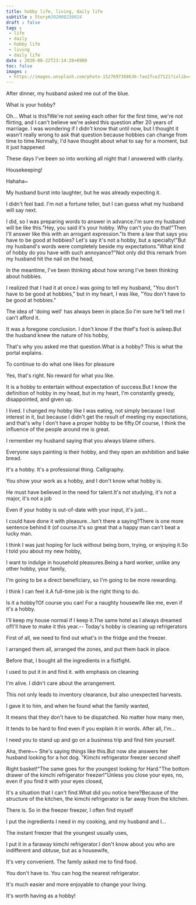 ```yaml
---
title: hobby life, living, daily life
subtitle : Story#202008230814
draft : false
tags :
 - life
 - daily
 - hobby life
 - living
 - daily life
date : 2020-08-22T23:14:20+0900
toc: false
images : 
 - https://images.unsplash.com/photo-1527697368636-7ae2fce27121?ixlib=rb-1.2.1&q=80&fm=jpg&crop=entropy&cs=tinysrgb&w=1080&fit=max&ixid=eyJhcHBfaWQiOjE1NTU0OX0
---
```


After dinner, my husband asked me out of the blue.  

What is your hobby?  

Oh... What is this?We're not seeing each other for the first time, we're not flirting, and I can't believe we're asked this question after 20 years of marriage. I was wondering if I didn't know that until now, but I thought it wasn't really wrong to ask that question because hobbies can change from time to time.Normally, I'd have thought about what to say for a moment, but it just happened  

These days I've been so into working all night that I answered with clarity.  

Housekeeping!  

Hahaha~  

My husband burst into laughter, but he was already expecting it.  

I didn't feel bad. I'm not a fortune teller, but I can guess what my husband will say next.  

I did, so I was preparing words to answer in advance.I'm sure my husband will be like this."Hey, you said it's your hobby. Why can't you do that!"Then I'll answer like this with an arrogant expression."Is there a law that says you have to be good at hobbies? Let's say it's not a hobby, but a specialty!"But my husband's words were completely beside my expectations."What kind of hobby do you have with such annoyance?"Not only did this remark from my husband hit the nail on the head,  

In the meantime, I've been thinking about how wrong I've been thinking about hobbies.  

I realized that I had it at once.I was going to tell my husband, "You don't have to be good at hobbies," but in my heart, I was like, "You don't have to be good at hobbies."  

The idea of 'doing well' has always been in place.So I'm sure he'll tell me I can't afford it.  

It was a foregone conclusion. I don't know if the thief's foot is asleep.But the husband knew the nature of his hobby,  

That's why you asked me that question.What is a hobby? This is what the portal explains.  

To continue to do what one likes for pleasure  

Yes, that's right. No reward for what you like.  

It is a hobby to entertain without expectation of success.But I know the definition of hobby in my head, but in my heart, I'm constantly greedy, disappointed, and given up.  

I lived. I changed my hobby like I was eating, not simply because I lost interest in it, but because I didn't get the result of meeting my expectations, and that's why I don't have a proper hobby to be fifty.Of course, I think the influence of the people around me is great.  

I remember my husband saying that you always blame others.  

Everyone says painting is their hobby, and they open an exhibition and bake bread.  

It's a hobby. It's a professional thing. Calligraphy.  

You show your work as a hobby, and I don't know what hobby is.  

He must have believed in the need for talent.It's not studying, it's not a major, it's not a job  

Even if your hobby is out-of-date with your input, it's just...  

I could have done it with pleasure...Isn't there a saying?There is one more sentence behind it (of course.It's so great that a happy man can't beat a lucky man.  

I think I was just hoping for luck without being born, trying, or enjoying it.So I told you about my new hobby,  

I want to indulge in household pleasures.Being a hard worker, unlike any other hobby, your family,  

I'm going to be a direct beneficiary, so I'm going to be more rewarding.  

I think I can feel it.A full-time job is the right thing to do.  

Is it a hobby?Of course you can! For a naughty housewife like me, even if it's a hobby.  

I'll keep my house normal if I keep it.The same hotel as I always dreamed of!I'll have to make it this year.-- Today's hobby is cleaning up refrigerators  

First of all, we need to find out what's in the fridge and the freezer.  

I arranged them all, arranged the zones, and put them back in place.  

Before that, I bought all the ingredients in a fistfight.  

I used to put it in and find it. with emphasis on cleaning  

I'm alive. I didn't care about the arrangement.  

This not only leads to inventory clearance, but also unexpected harvests.  

I gave it to him, and when he found what the family wanted,  

It means that they don't have to be dispatched. No matter how many men,  

It tends to be hard to find even if you explain it in words. After all, I'm...  

I need you to stand up and go on a business trip and find him yourself.  

Aha, there~~ She's saying things like this.But now she answers her husband looking for a hot dog. "Kimchi refrigerator freezer second shelf  

Right basket!"The same goes for the youngest looking for Hard."The bottom drawer of the kimchi refrigerator freezer!"Unless you close your eyes, no, even if you find it with your eyes closed,  

It's a situation that I can't find.What did you notice here?Because of the structure of the kitchen, the kimchi refrigerator is far away from the kitchen.  

There is. So in the freezer freezer, I often find myself  

I put the ingredients I need in my cooking, and my husband and I...  

The instant freezer that the youngest usually uses,  

I put it in a faraway kimchi refrigerator.I don't know about you who are indifferent and obtuse, but as a housewife,  

It's very convenient. The family asked me to find food.  

You don't have to. You can hog the nearest refrigerator.  

It's much easier and more enjoyable to change your living.  

It's worth having as a hobby!  

